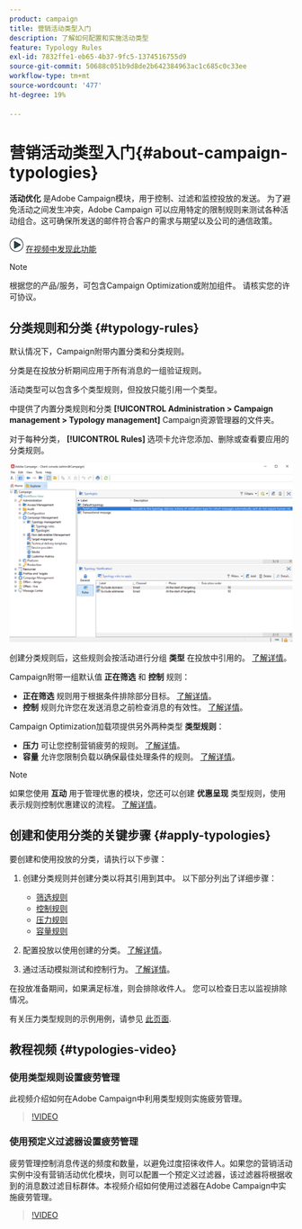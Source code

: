 ```yaml
---
product: campaign
title: 营销活动类型入门
description: 了解如何配置和实施活动类型
feature: Typology Rules
exl-id: 7832ffe1-eb65-4b37-9fc5-1374516755d9
source-git-commit: 50688c051b9d8de2b642384963ac1c685c0c33ee
workflow-type: tm+mt
source-wordcount: '477'
ht-degree: 19%

---
```


# 营销活动类型入门{#about-campaign-typologies}

**活动优化** 是Adobe Campaign模块，用于控制、过滤和监控投放的发送。 为了避免活动之间发生冲突，Adobe Campaign 可以应用特定的限制规则来测试各种活动组合。这可确保所发送的邮件符合客户的需求与期望以及公司的通信政策。

![](assets/do-not-localize/how-to-video.png) [在视频中发现此功能](#typologies-video)

>[!NOTE]
>
>根据您的产品/服务，可包含Campaign Optimization或附加组件。 请核实您的许可协议。

## 分类规则和分类 {#typology-rules}

默认情况下，Campaign附带内置分类和分类规则。

分类是在投放分析期间应用于所有消息的一组验证规则。

活动类型可以包含多个类型规则，但投放只能引用一个类型。

中提供了内置分类规则和分类 **[!UICONTROL Administration > Campaign management > Typology management]** Campaign资源管理器的文件夹。

对于每种分类， **[!UICONTROL Rules]** 选项卡允许您添加、删除或查看要应用的分类规则。

![](assets/campaign_opt_rules_tab.png)

创建分类规则后，这些规则会按活动进行分组 **类型** 在投放中引用的。 [了解详情](#apply-typologies)。


Campaign附带一组默认值 **正在筛选** 和 **控制** 规则：

* **正在筛选** 规则用于根据条件排除部分目标。 [了解详情](filtering-rules.md)。
* **控制** 规则允许您在发送消息之前检查消息的有效性。 [了解详情](control-rules.md)。

Campaign Optimization加载项提供另外两种类型 **类型规则**：

* **压力** 可让您控制营销疲劳的规则。 [了解详情](pressure-rules.md)。
* **容量** 允许您限制负载以确保最佳处理条件的规则。 [了解详情](consistency-rules.md#controlling-capacity)。


>[!NOTE]
>
>如果您使用 **互动** 用于管理优惠的模块，您还可以创建 **优惠呈现** 类型规则，使用表示规则控制优惠建议的流程。 [了解详情](../../v8/interaction/interaction-offer.md#offer-presentation)。


## 创建和使用分类的关键步骤 {#apply-typologies}

要创建和使用投放的分类，请执行以下步骤：

1. 创建分类规则并创建分类以将其引用到其中。
以下部分列出了详细步骤：

   * [筛选规则](filtering-rules.md)
   * [控制规则](control-rules.md)
   * [压力规则](pressure-rules.md)
   * [容量规则](consistency-rules.md)

1. 配置投放以使用创建的分类。 [了解详情](apply-rules.md#apply-a-typology-to-a-delivery)。
1. 通过活动模拟测试和控制行为。 [了解详情](campaign-simulations.md)。

在投放准备期间，如果满足标准，则会排除收件人。 您可以检查日志以监视排除情况。

有关压力类型规则的示例用例，请参见 [此页面](pressure-rules.md#use-cases-on-pressure-rules).

## 教程视频 {#typologies-video}

### 使用类型规则设置疲劳管理

此视频介绍如何在Adobe Campaign中利用类型规则实施疲劳管理。

>[!VIDEO](https://video.tv.adobe.com/v/333787?quality=12)

### 使用预定义过滤器设置疲劳管理

疲劳管理控制消息传送的频度和数量，以避免过度招徕收件人。如果您的营销活动实例中没有营销活动优化模块，则可以配置一个预定义过滤器，该过滤器将根据收到的消息数过滤目标群体。本视频介绍如何使用过滤器在Adobe Campaign中实施疲劳管理。

>[!VIDEO](https://video.tv.adobe.com/v/333778?quality=12)
